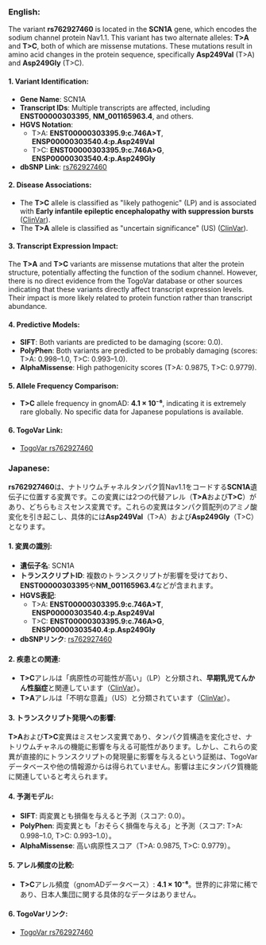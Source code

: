 ### English:
The variant **rs762927460** is located in the **SCN1A** gene, which encodes the sodium channel protein Nav1.1. This variant has two alternate alleles: **T>A** and **T>C**, both of which are missense mutations. These mutations result in amino acid changes in the protein sequence, specifically **Asp249Val** (T>A) and **Asp249Gly** (T>C). 

#### 1. Variant Identification:
- **Gene Name**: SCN1A
- **Transcript IDs**: Multiple transcripts are affected, including **ENST00000303395**, **NM_001165963.4**, and others.
- **HGVS Notation**:
  - T>A: **ENST00000303395.9:c.746A>T**, **ENSP00000303540.4:p.Asp249Val**
  - T>C: **ENST00000303395.9:c.746A>G**, **ENSP00000303540.4:p.Asp249Gly**
- **dbSNP Link**: [rs762927460](https://identifiers.org/dbsnp/rs762927460)

#### 2. Disease Associations:
- The **T>C** allele is classified as "likely pathogenic" (LP) and is associated with **Early infantile epileptic encephalopathy with suppression bursts** ([ClinVar](https://www.ncbi.nlm.nih.gov/clinvar/variation/660877)).
- The **T>A** allele is classified as "uncertain significance" (US) ([ClinVar](https://www.ncbi.nlm.nih.gov/clinvar/variation/805385)).

#### 3. Transcript Expression Impact:
The **T>A** and **T>C** variants are missense mutations that alter the protein structure, potentially affecting the function of the sodium channel. However, there is no direct evidence from the TogoVar database or other sources indicating that these variants directly affect transcript expression levels. Their impact is more likely related to protein function rather than transcript abundance.

#### 4. Predictive Models:
- **SIFT**: Both variants are predicted to be damaging (score: 0.0).
- **PolyPhen**: Both variants are predicted to be probably damaging (scores: T>A: 0.998–1.0, T>C: 0.993–1.0).
- **AlphaMissense**: High pathogenicity scores (T>A: 0.9875, T>C: 0.9779).

#### 5. Allele Frequency Comparison:
- **T>C** allele frequency in gnomAD: **4.1 × 10⁻⁶**, indicating it is extremely rare globally. No specific data for Japanese populations is available.

#### 6. TogoVar Link:
- [TogoVar rs762927460](https://togovar.org)

### Japanese:
**rs762927460**は、ナトリウムチャネルタンパク質Nav1.1をコードする**SCN1A**遺伝子に位置する変異です。この変異には2つの代替アレル（**T>A**および**T>C**）があり、どちらもミスセンス変異です。これらの変異はタンパク質配列のアミノ酸変化を引き起こし、具体的には**Asp249Val**（T>A）および**Asp249Gly**（T>C）となります。

#### 1. 変異の識別:
- **遺伝子名**: SCN1A
- **トランスクリプトID**: 複数のトランスクリプトが影響を受けており、**ENST00000303395**や**NM_001165963.4**などが含まれます。
- **HGVS表記**:
  - T>A: **ENST00000303395.9:c.746A>T**, **ENSP00000303540.4:p.Asp249Val**
  - T>C: **ENST00000303395.9:c.746A>G**, **ENSP00000303540.4:p.Asp249Gly**
- **dbSNPリンク**: [rs762927460](https://identifiers.org/dbsnp/rs762927460)

#### 2. 疾患との関連:
- **T>C**アレルは「病原性の可能性が高い」（LP）と分類され、**早期乳児てんかん性脳症**と関連しています（[ClinVar](https://www.ncbi.nlm.nih.gov/clinvar/variation/660877)）。
- **T>A**アレルは「不明な意義」（US）と分類されています（[ClinVar](https://www.ncbi.nlm.nih.gov/clinvar/variation/805385)）。

#### 3. トランスクリプト発現への影響:
**T>A**および**T>C**変異はミスセンス変異であり、タンパク質構造を変化させ、ナトリウムチャネルの機能に影響を与える可能性があります。しかし、これらの変異が直接的にトランスクリプトの発現量に影響を与えるという証拠は、TogoVarデータベースや他の情報源からは得られていません。影響は主にタンパク質機能に関連していると考えられます。

#### 4. 予測モデル:
- **SIFT**: 両変異とも損傷を与えると予測（スコア: 0.0）。
- **PolyPhen**: 両変異とも「おそらく損傷を与える」と予測（スコア: T>A: 0.998–1.0, T>C: 0.993–1.0）。
- **AlphaMissense**: 高い病原性スコア（T>A: 0.9875, T>C: 0.9779）。

#### 5. アレル頻度の比較:
- **T>C**アレル頻度（gnomADデータベース）: **4.1 × 10⁻⁶**。世界的に非常に稀であり、日本人集団に関する具体的なデータはありません。

#### 6. TogoVarリンク:
- [TogoVar rs762927460](https://togovar.org)